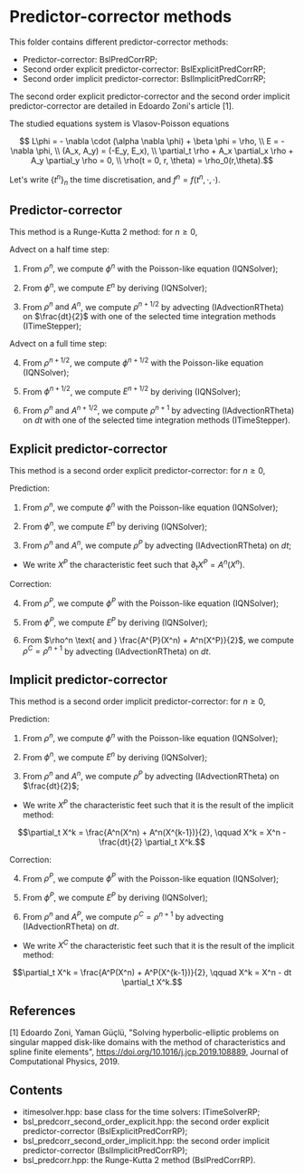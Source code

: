 # Predictor-corrector methods

This folder contains different predictor-corrector methods:

- Predictor-corrector: BslPredCorrRP;
- Second order explicit predictor-corrector: BslExplicitPredCorrRP;
- Second order implicit predictor-corrector: BslImplicitPredCorrRP;

The second order explicit predictor-corrector and the second order implicit predictor-corrector are detailed in Edoardo Zoni's article [1].

The studied equations system is Vlasov-Poisson equations

```math
 L\phi = - \nabla \cdot (\alpha \nabla \phi) + \beta \phi = \rho,
\\ E = - \nabla \phi,
\\ (A_x, A_y) = (-E_y, E_x),
\\ \partial_t \rho + A_x \partial_x \rho +  A_y \partial_y \rho = 0,
\\ \rho(t = 0, r, \theta) = \rho_0(r,\theta).
```

Let's write $`\{t^n\}_n \text{ the time discretisation, and } f^n = f(t^n, \cdot, \cdot)`$.

## Predictor-corrector

This method is a Runge-Kutta 2 method: for $n\geq 0$,

Advect on a half time step:

 1. From $\rho^n$, we compute $\phi^n$ with the Poisson-like equation (IQNSolver);

 2. From $\phi^n$, we compute $E^n$ by deriving (IQNSolver);

 3. From $\rho^n \text{ and } A^n$, we compute $\rho^{n+1/2}$ by advecting (IAdvectionRTheta) on $\frac{dt}{2}$ with one of the selected time integration methods (ITimeStepper);

Advect on a full time step:

 4. From $\rho^{n+1/2}$, we compute $\phi^{n+1/2}$ with the Poisson-like equation (IQNSolver);

 5. From $\phi^{n+1/2}$, we compute $E^{n+1/2}$ by deriving (IQNSolver);

 6. From $\rho^n \text{ and } A^{n+1/2}$, we compute $\rho^{n+1}$ by advecting (IAdvectionRTheta) on $dt$ with one of the selected time integration methods (ITimeStepper).

## Explicit predictor-corrector

This method is a second order explicit predictor-corrector: for $n\geq 0$,

Prediction:

 1. From $\rho^n$, we compute $\phi^n$ with the Poisson-like equation (IQNSolver);

 2. From $\phi^n$, we compute $E^n$ by deriving (IQNSolver);

 3. From $\rho^n \text{ and } A^n$, we compute $\rho^P$ by advecting (IAdvectionRTheta) on $dt$;

- We write $X^P$ the characteristic feet such that $`\partial_t X^P = A^n(X^n)`$.

Correction:

 4. From $\rho^{P}$, we compute $\phi^{P}$ with the Poisson-like equation (IQNSolver);

 5. From $\phi^{P}$, we compute $E^{P}$ by deriving (IQNSolver);

 6. From $\rho^n \text{ and } \frac{A^{P}(X^n) + A^n(X^P)}{2}$, we compute $\rho^{C} = \rho^{n+1}$ by advecting (IAdvectionRTheta) on $dt$.

## Implicit predictor-corrector

This method is a second order implicit predictor-corrector: for $n\geq 0$,

Prediction:

 1. From $\rho^n$, we compute $\phi^n$ with the Poisson-like equation (IQNSolver);

 2. From $\phi^n$, we compute $E^n$ by deriving (IQNSolver);

 3. From $\rho^n \text{ and } A^n$, we compute $\rho^P$ by advecting (IAdvectionRTheta) on $\frac{dt}{2}$;

- We write $X^P$ the characteristic feet such that it is the result of the implicit method:

```math
\partial_t X^k = \frac{A^n(X^n) + A^n(X^{k-1})}{2},  \qquad  X^k = X^n - \frac{dt}{2} \partial_t X^k.
```

Correction:

 4. From $\rho^{P}$, we compute $\phi^{P}$ with the Poisson-like equation (IQNSolver);

 5. From $\phi^{P}$, we compute $E^{P}$ by deriving (IQNSolver);

 6. From $\rho^n \text{ and } A^{P}$, we compute $\rho^{C} = \rho^{n+1}$ by advecting (IAdvectionRTheta) on $dt$.

- We write $X^C$ the characteristic feet such that it is the result of the implicit method:

```math
\partial_t X^k = \frac{A^P(X^n) + A^P(X^{k-1})}{2},  \qquad  X^k = X^n - dt \partial_t X^k.
```

## References

[1] Edoardo Zoni, Yaman Güçlü, "Solving hyperbolic-elliptic problems on singular mapped disk-like domains with the
method of characteristics and spline finite elements", <https://doi.org/10.1016/j.jcp.2019.108889>, Journal of Computational Physics, 2019.

## Contents

- itimesolver.hpp: base class for the time solvers: ITimeSolverRP;
- bsl\_predcorr\_second\_order\_explicit.hpp: the second order explicit predictor-corrector (BslExplicitPredCorrRP);
- bsl\_predcorr\_second\_order\_implicit.hpp: the second order implicit predictor-corrector (BslImplicitPredCorrRP);
- bsl\_predcorr.hpp: the Runge-Kutta 2 method (BslPredCorrRP).
